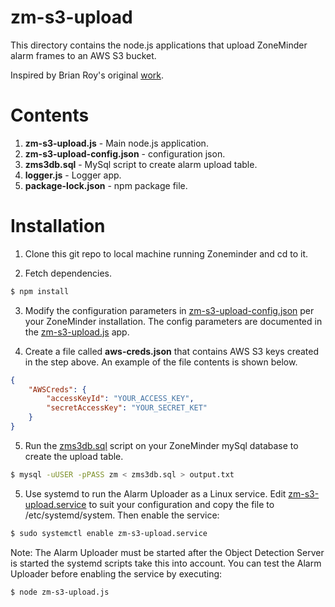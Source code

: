 # zm-s3-upload
This directory contains the node.js applications that upload ZoneMinder alarm frames to an AWS S3 bucket.

Inspired by Brian Roy's original [work](https://github.com/briantroy/Zoneminder-Alert-Image-Upload-to-Amazon-S3).

# Contents
1. **zm-s3-upload.js** - Main node.js application.
2. **zm-s3-upload-config.json** - configuration json.
3. **zms3db.sql** - MySql script to create alarm upload table.
4. **logger.js** - Logger app.
5. **package-lock.json** - npm package file.

# Installation
1. Clone this git repo to local machine running Zoneminder and cd to it.

2. Fetch dependencies.
```bash
$ npm install
```

3. Modify the configuration parameters in [zm-s3-upload-config.json](https://github.com/goruck/smart-zoneminder/blob/master/zm-s3-upload/zm-s3-upload-config.json) per your ZoneMinder installation. The config parameters are documented in the [zm-s3-upload.js](https://github.com/goruck/smart-zoneminder/blob/master/zm-s3-upload/zm-s3-upload.js) app.

4. Create a file called **aws-creds.json** that contains AWS S3 keys created in the step above. An example of the file contents is shown below.
```json
{
    "AWSCreds": {
        "accessKeyId": "YOUR_ACCESS_KEY",
        "secretAccessKey": "YOUR_SECRET_KET"
    }
}
```

5. Run the [zms3db.sql](https://github.com/goruck/smart-zoneminder/blob/master/zm-s3-upload/zms3db.sql) script on your ZoneMinder mySql database to create the upload table.
```bash
$ mysql -uUSER -pPASS zm < zms3db.sql > output.txt
```

5. Use systemd to run the Alarm Uploader as a Linux service. Edit [zm-s3-upload.service](../scripts/zm-s3-upload.service) to suit your configuration and copy the file to /etc/systemd/system. Then enable the service:
```bash
$ sudo systemctl enable zm-s3-upload.service
```

Note: The Alarm Uploader must be started after the Object Detection Server is started the systemd scripts take this into account. You can test the Alarm Uploader before enabling the service by executing:
```bash
$ node zm-s3-upload.js
```
